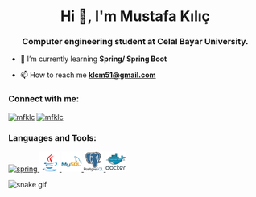 <h1 align="center">Hi 👋, I'm Mustafa Kılıç</h1>
<h3 align="center">Computer engineering student at Celal Bayar University.</h3>

- 🌱 I’m currently learning **Spring/ Spring Boot**

- 📫 How to reach me **klcm51@gmail.com**

<h3 align="left">Connect with me:</h3>
<p align="left">
<a href="https://linkedin.com/in/mfklc" target="blank"><img align="center" src="https://raw.githubusercontent.com/rahuldkjain/github-profile-readme-generator/master/src/images/icons/Social/linked-in-alt.svg" alt="mfklc" height="30" width="40" /></a>
<a href="https://www.leetcode.com/mfklc" target="blank"><img align="center" src="https://raw.githubusercontent.com/rahuldkjain/github-profile-readme-generator/master/src/images/icons/Social/leet-code.svg" alt="mfklc" height="30" width="40" /></a>
</p>

<h3 align="left">Languages and Tools:</h3>
<p align="left">  <a href="https://spring.io/" target="_blank" rel="noreferrer"> <img src="https://www.vectorlogo.zone/logos/springio/springio-icon.svg" alt="spring" width="40" height="40"/> </a> <a href="https://www.java.com" target="_blank" rel="noreferrer"> <img src="https://raw.githubusercontent.com/devicons/devicon/master/icons/java/java-original.svg" alt="java" width="40" height="40"/> </a>  <a href="https://www.mysql.com/" target="_blank" rel="noreferrer"> <img src="https://raw.githubusercontent.com/devicons/devicon/master/icons/mysql/mysql-original-wordmark.svg" alt="mysql" width="40" height="40"/> </a> <a href="https://www.postgresql.org" target="_blank" rel="noreferrer"> <img src="https://raw.githubusercontent.com/devicons/devicon/master/icons/postgresql/postgresql-original-wordmark.svg" alt="postgresql" width="40" height="40"/> </a> <a href="https://www.docker.com/" target="_blank" rel="noreferrer"> <img src="https://raw.githubusercontent.com/devicons/devicon/master/icons/docker/docker-original-wordmark.svg" alt="docker" width="40" height="40"/> </a> </p>

![snake gif](https://github.com/CagatayAkkas/CagatayAkkas/blob/output/github-contribution-grid-snake.gif)
